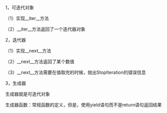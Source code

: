 1，可迭代对象

（1）实现_\_iter__方法

（2）_\_iter__方法返回了一个迭代器对象

2，迭代器

（1）实现_\_next__方法

（2）_\_next__方法返回了某个数值

（3）_\_next__方法需要在值取完的时候，抛出StopIteration的错误信息

3，生成器

生成器就是可迭代对象

生成器函数：常规函数的定义，但是，使用yield语句而不是return语句返回结果